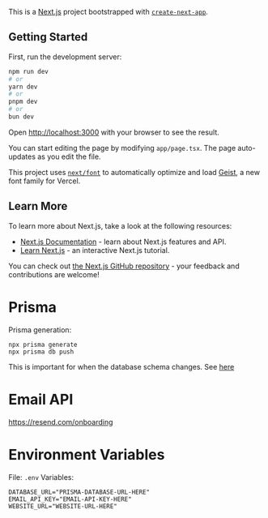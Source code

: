 This is a [Next.js](https://nextjs.org) project bootstrapped with [`create-next-app`](https://nextjs.org/docs/app/api-reference/cli/create-next-app).

## Getting Started

First, run the development server:

```bash
npm run dev
# or
yarn dev
# or
pnpm dev
# or
bun dev
```

Open [http://localhost:3000](http://localhost:3000) with your browser to see the result.

You can start editing the page by modifying `app/page.tsx`. The page auto-updates as you edit the file.

This project uses [`next/font`](https://nextjs.org/docs/app/building-your-application/optimizing/fonts) to automatically optimize and load [Geist](https://vercel.com/font), a new font family for Vercel.

## Learn More

To learn more about Next.js, take a look at the following resources:

- [Next.js Documentation](https://nextjs.org/docs) - learn about Next.js features and API.
- [Learn Next.js](https://nextjs.org/learn) - an interactive Next.js tutorial.

You can check out [the Next.js GitHub repository](https://github.com/vercel/next.js) - your feedback and contributions are welcome!

# Prisma

Prisma generation:

```
npx prisma generate
npx prisma db push
```

This is important for when the database schema changes. See [here](https://www.prisma.io/docs/getting-started/setup-prisma/add-to-existing-project/relational-databases/install-prisma-client-typescript-postgresql)

# Email API

https://resend.com/onboarding

# Environment Variables

File: `.env`
Variables:

```
DATABASE_URL="PRISMA-DATABASE-URL-HERE"
EMAIL_API_KEY="EMAIL-API-KEY-HERE"
WEBSITE_URL="WEBSITE-URL-HERE"
```
